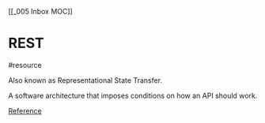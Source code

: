 [[_005 Inbox MOC]]

# REST
#resource 

Also known as Representational State Transfer.

A software architecture that imposes conditions on how an API should work.

[Reference](https://www.ibm.com/topics/rest-apis)